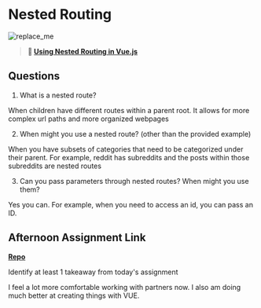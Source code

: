 # Nested Routing

![replace_me](https://codeworks.blob.core.windows.net/public/assets/img/illustrations/placeholder.svg)

> **📖 [Using Nested Routing in Vue.js](https://codeworksacademy.com/fs-student-guide/resources/wk6/04-Child-Routes)**

## Questions

1. What is a nested route?

When children have different routes within a parent root. It allows for more complex url paths and more organized webpages

2. When might you use a nested route? (other than the provided example)

When you have subsets of categories that need to be categorized under their parent. For example, reddit has subreddits and the posts within those subreddits are nested routes

3. Can you pass parameters through nested routes? When might you use them?

Yes you can. For example, when you need to access an id, you can pass an ID.

## Afternoon Assignment Link

**[Repo](https://github.com/JacksonHagen/week6day4)**

Identify at least 1 takeaway from today's assignment

I feel a lot more comfortable working with partners now. I also am doing much better at creating things with VUE.